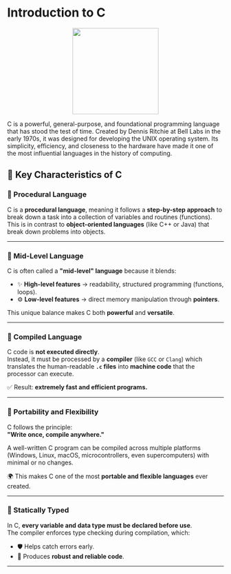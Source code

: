 # Introduction to C

<p align="center">
  <img src="/Programming_Languajes/img/C.svg" width="200">
</p>

C is a powerful, general-purpose, and foundational programming language that has stood the test of time. Created by Dennis Ritchie at Bell Labs in the early 1970s, it was designed for developing the UNIX operating system. Its simplicity, efficiency, and closeness to the hardware have made it one of the most influential languages in the history of computing.

## 🌟 Key Characteristics of C

### 🔹 Procedural Language
C is a **procedural language**, meaning it follows a **step-by-step approach** to break down a task into a collection of variables and routines (functions).  
This is in contrast to **object-oriented languages** (like C++ or Java) that break down problems into objects.

---

### 🔹 Mid-Level Language
C is often called a **"mid-level" language** because it blends:
- ✨ **High-level features** → readability, structured programming (functions, loops).  
- ⚙️ **Low-level features** → direct memory manipulation through **pointers**.  

This unique balance makes C both **powerful** and **versatile**.

---

### 🔹 Compiled Language
C code is **not executed directly**.  
Instead, it must be processed by a **compiler** (like `GCC` or `Clang`) which translates the human-readable **`.c` files** into **machine code** that the processor can execute.  

✅ Result: **extremely fast and efficient programs.**

---

### 🔹 Portability and Flexibility
C follows the principle:  
**"Write once, compile anywhere."**  

A well-written C program can be compiled across multiple platforms (Windows, Linux, macOS, microcontrollers, even supercomputers) with minimal or no changes.  

🌍 This makes C one of the most **portable and flexible languages** ever created.

---

### 🔹 Statically Typed
In C, **every variable and data type must be declared before use**.  
The compiler enforces type checking during compilation, which:  
- 🛡️ Helps catch errors early.  
- 🚀 Produces **robust and reliable code**.

---
